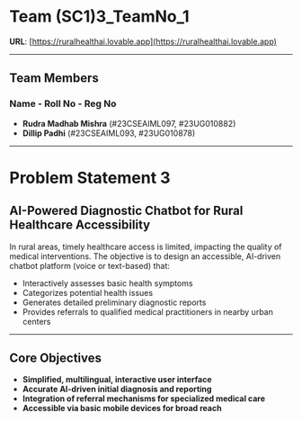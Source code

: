 # Team (SC1)3_TeamNo_1

**URL**: [https://ruralhealthai.lovable.app](https://ruralhealthai.lovable.app)

---

## Team Members

### Name - Roll No - Reg No

- **Rudra Madhab Mishra** (#23CSEAIML097, #23UG010882)  
- **Dillip Padhi** (#23CSEAIML093, #23UG010878)

---

# Problem Statement 3  
## AI-Powered Diagnostic Chatbot for Rural Healthcare Accessibility

In rural areas, timely healthcare access is limited, impacting the quality of medical interventions. The objective is to design an accessible, AI-driven chatbot platform (voice or text-based) that:

- Interactively assesses basic health symptoms  
- Categorizes potential health issues  
- Generates detailed preliminary diagnostic reports  
- Provides referrals to qualified medical practitioners in nearby urban centers

---

## Core Objectives

- **Simplified, multilingual, interactive user interface**  
- **Accurate AI-driven initial diagnosis and reporting**  
- **Integration of referral mechanisms for specialized medical care**  
- **Accessible via basic mobile devices for broad reach**
